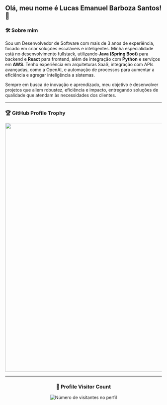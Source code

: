 ## Olá, meu nome é Lucas Emanuel Barboza Santos! 👋

### 🛠️ Sobre mim

Sou um Desenvolvedor de Software com mais de 3 anos de experiência, focado em criar soluções escaláveis e inteligentes. Minha especialidade está no desenvolvimento fullstack, utilizando **Java (Spring Boot)** para backend e **React** para frontend, além de integração com **Python** e serviços em **AWS**. Tenho experiência em arquiteturas SaaS, integração com APIs avançadas, como a OpenAI, e automação de processos para aumentar a eficiência e agregar inteligência a sistemas.

Sempre em busca de inovação e aprendizado, meu objetivo é desenvolver projetos que aliem robustez, eficiência e impacto, entregando soluções de qualidade que atendam às necessidades dos clientes.

---

### 🏆 GitHub Profile Trophy

<p align="center">
  <a
    href="https://github.com/ryo-ma/github-profile-trophy"
    title="repositório de troféus"
  >
    <img
      width="800"
      src="https://github-profile-trophy.vercel.app/?username=dore4n&column=8&theme=darkhub&no-frame=true&no-bg=true"
    />
  </a>
</p>


---

<div align="center">
  <h3><b>📍 Profile Visitor Count</b></h3>
</div>

<p align="center">
  <img
    src="https://profile-counter.glitch.me/dore4n/count.svg"
    alt="Número de visitantes no perfil"
  />
</p>
